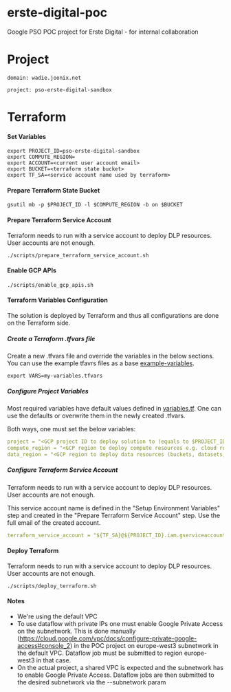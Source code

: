 # erste-digital-poc
Google PSO POC project for Erste Digital - for internal collaboration

# Project
```shell
domain: wadie.joonix.net

project: pso-erste-digital-sandbox
```
# Terraform

#### Set Variables
```shell
export PROJECT_ID=pso-erste-digital-sandbox
export COMPUTE_REGION=
export ACCOUNT=<current user account email>
export BUCKET=<terraform state bucket>
export TF_SA=<service account name used by terraform>
```

#### Prepare Terraform State Bucket

```shell
gsutil mb -p $PROJECT_ID -l $COMPUTE_REGION -b on $BUCKET
```

#### Prepare Terraform Service Account

Terraform needs to run with a service account to deploy DLP resources. User accounts are not enough.

```shell
./scripts/prepare_terraform_service_account.sh
```

#### Enable GCP APIs

```shell
./scripts/enable_gcp_apis.sh
```


#### Terraform Variables Configuration

The solution is deployed by Terraform and thus all configurations are done
on the Terraform side.

##### Create a Terraform .tfvars file

Create a new .tfvars file and override the variables in the below sections. You can use the example
tfavrs files as a base [example-variables](terraform/example-variables.tfvars).

```shell
export VARS=my-variables.tfvars
```

##### Configure Project Variables

Most required variables have default values defined in [variables.tf](terraform/variables.tf).
One can use the defaults or overwrite them in the newly created .tfvars.

Both ways, one must set the below variables:

```yaml
project = "<GCP project ID to deploy solution to (equals to $PROJECT_ID) >"
compute_region = "<GCP region to deploy compute resources e.g. cloud run, iam, etc (equals to $COMPUTE_REGION)>"
data_region = "<GCP region to deploy data resources (buckets, datasets, tag templates, etc> (equals to $DATA_REGION)"
```

##### Configure Terraform Service Account

Terraform needs to run with a service account to deploy DLP resources. User accounts are not enough.

This service account name is defined in the "Setup Environment Variables" step and created
in the "Prepare Terraform Service Account" step.
Use the full email of the created account.
```yaml
terraform_service_account = "${TF_SA}@${PROJECT_ID}.iam.gserviceaccount.com"
```

#### Deploy Terraform

Terraform needs to run with a service account to deploy DLP resources. User accounts are not enough.

```shell
./scripts/deploy_terraform.sh
```

#### Notes

* We're using the default VPC
* To use dataflow with private IPs one must enable Google Private Access on the subnetwork. This is done manually (https://cloud.google.com/vpc/docs/configure-private-google-access#console_2) in the POC
project on europe-west3 subnetwork in the default VPC. Dataflow job must be submitted to region europe-west3 in that case.
* On the actual project, a shared VPC is expected and the subnetwork has to enable Google Private Access. Dataflow jobs are then submitted
 to the desired subnetwork via the --subnetwork param